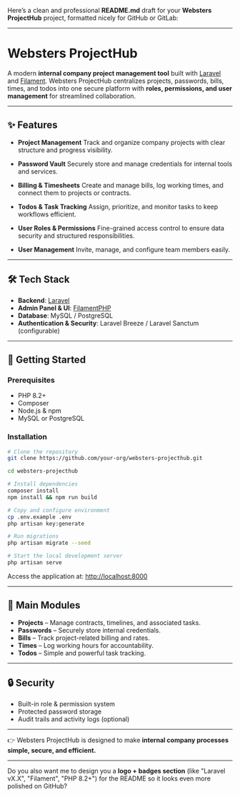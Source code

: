 Here’s a clean and professional **README.md** draft for your **Websters ProjectHub** project, formatted nicely for GitHub or GitLab:

---

# Websters ProjectHub

A modern **internal company project management tool** built with [Laravel](https://laravel.com/) and [Filament](https://filamentphp.com/).
Websters ProjectHub centralizes projects, passwords, bills, times, and todos into one secure platform with **roles, permissions, and user management** for streamlined collaboration.

---

## ✨ Features

* **Project Management**
  Track and organize company projects with clear structure and progress visibility.

* **Password Vault**
  Securely store and manage credentials for internal tools and services.

* **Billing & Timesheets**
  Create and manage bills, log working times, and connect them to projects or contracts.

* **Todos & Task Tracking**
  Assign, prioritize, and monitor tasks to keep workflows efficient.

* **User Roles & Permissions**
  Fine-grained access control to ensure data security and structured responsibilities.

* **User Management**
  Invite, manage, and configure team members easily.

---

## 🛠️ Tech Stack

* **Backend**: [Laravel](https://laravel.com/)
* **Admin Panel & UI**: [FilamentPHP](https://filamentphp.com/)
* **Database**: MySQL / PostgreSQL
* **Authentication & Security**: Laravel Breeze / Laravel Sanctum (configurable)

---

## 🚀 Getting Started

### Prerequisites

* PHP 8.2+
* Composer
* Node.js & npm
* MySQL or PostgreSQL

### Installation

```bash
# Clone the repository
git clone https://github.com/your-org/websters-projecthub.git

cd websters-projecthub

# Install dependencies
composer install
npm install && npm run build

# Copy and configure environment
cp .env.example .env
php artisan key:generate

# Run migrations
php artisan migrate --seed

# Start the local development server
php artisan serve
```

Access the application at: [http://localhost:8000](http://localhost:8000)

---

## 📂 Main Modules

* **Projects** – Manage contracts, timelines, and associated tasks.
* **Passwords** – Securely store internal credentials.
* **Bills** – Track project-related billing and rates.
* **Times** – Log working hours for accountability.
* **Todos** – Simple and powerful task tracking.

---

## 🔒 Security

* Built-in role & permission system
* Protected password storage
* Audit trails and activity logs (optional)

---

👉 Websters ProjectHub is designed to make **internal company processes simple, secure, and efficient.**

---

Do you also want me to design you a **logo + badges section** (like "Laravel vX.X", "Filament", "PHP 8.2+") for the README so it looks even more polished on GitHub?
